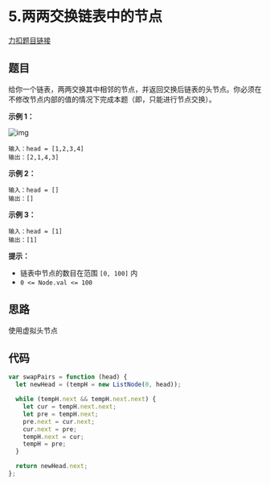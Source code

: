 # 5.两两交换链表中的节点

[力扣题目链接](https://leetcode.cn/problems/swap-nodes-in-pairs/)

## 题目

给你一个链表，两两交换其中相邻的节点，并返回交换后链表的头节点。你必须在不修改节点内部的值的情况下完成本题（即，只能进行节点交换）。

**示例 1：**

![img](https://assets.leetcode.com/uploads/2020/10/03/swap_ex1.jpg)

```
输入：head = [1,2,3,4]
输出：[2,1,4,3]
```

**示例 2：**

```
输入：head = []
输出：[]
```

**示例 3：**

```
输入：head = [1]
输出：[1]
```

**提示：**

- 链表中节点的数目在范围 `[0, 100]` 内
- `0 <= Node.val <= 100`

## 思路

使用虚拟头节点

## 代码

```js
var swapPairs = function (head) {
  let newHead = (tempH = new ListNode(0, head));

  while (tempH.next && tempH.next.next) {
    let cur = tempH.next.next;
    let pre = tempH.next;
    pre.next = cur.next;
    cur.next = pre;
    tempH.next = cur;
    tempH = pre;
  }

  return newHead.next;
};
```
